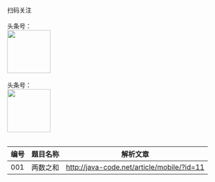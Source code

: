 扫码关注
<br>
<br>
头条号：  
<img src="http://java-code.net/img/toutiao.jpeg" width = "100" height = "100"/>
<br>
<br>
头条号：  
<img src="http://java-code.net/img/weixin.jpg" width = "100" height = "100"/>
<br>
<br>

|编号|题目名称|解析文章|
|----|----|----|
|001|两数之和|http://java-code.net/article/mobile/?id=11|